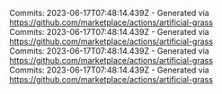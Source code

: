 Commits: 2023-06-17T07:48:14.439Z - Generated via https://github.com/marketplace/actions/artificial-grass
<br>
Commits: 2023-06-17T07:48:14.439Z - Generated via https://github.com/marketplace/actions/artificial-grass
<br>
Commits: 2023-06-17T07:48:14.439Z - Generated via https://github.com/marketplace/actions/artificial-grass
<br>
Commits: 2023-06-17T07:48:14.439Z - Generated via https://github.com/marketplace/actions/artificial-grass
<br>
